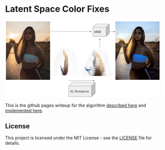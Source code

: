 # Latent Space Color Fixes

<p align="center">
  <img src="diagrams/model1.png" alt="Model Diagram">
</p>

This is the github pages writeup for the algorithm [described here](https://jp-mess.github.io/Advanced-ML-Color-Fixes/) and [implemented here](https://github.com/jp-mess/VAE-Color-Balance/tree/main).

## License

This project is licensed under the MIT License - see the [LICENSE](LICENSE) file for details.

